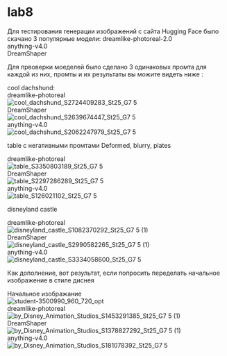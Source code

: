 # lab8
Для тестирования генерации изображений с сайта Hugging Face было скачано 3 популярные модели:
dreamlike-photoreal-2.0   
anything-v4.0    
DreamShaper    

Для првоверки моеделей было сделано 3 одинаковых промта для каждой из них, промты и их результаты вы можите видеть ниже :

cool dachshund:  
dreamlike-photoreal   
![cool_dachshund_S2724409283_St25_G7 5](https://github.com/HubStudents/lab8/assets/118428632/299924da-82ca-4b42-b0e0-23b3a213f601)     
DreamShaper    
![cool_dachshund_S2639674447_St25_G7 5](https://github.com/HubStudents/lab8/assets/118428632/daf35bad-11a6-4141-897a-4bf5445b54b6)   
anything-v4.0   
![cool_dachshund_S2062247979_St25_G7 5](https://github.com/HubStudents/lab8/assets/118428632/85ff853a-80db-4555-b565-6bed04d1bf63)   

table с негативными промтами Deformed, blurry, plates   

dreamlike-photoreal   
![table_S3350803189_St25_G7 5](https://github.com/HubStudents/lab8/assets/118428632/5a72a1ec-00be-4915-a0e1-1db85b6cea71)   
DreamShaper   
![table_S2297286289_St25_G7 5](https://github.com/HubStudents/lab8/assets/118428632/8b13693c-5216-4de5-af44-10187ec9b775)   
anything-v4.0     
![table_S126021102_St25_G7 5](https://github.com/HubStudents/lab8/assets/118428632/b22429c0-7791-4a06-8bc0-1c3304c6092e)   


disneyland castle   

dreamlike-photoreal     
![disneyland_castle_S1082370292_St25_G7 5 (1)](https://github.com/HubStudents/lab8/assets/118428632/2a71c776-f40c-4e3a-9735-433a4f414d72)      
DreamShaper      
![disneyland_castle_S2990582265_St25_G7 5 (1)](https://github.com/HubStudents/lab8/assets/118428632/9909a2be-c1ae-46b7-b84c-173f6e179719)       
anything-v4.0    
![disneyland_castle_S3334058600_St25_G7 5](https://github.com/HubStudents/lab8/assets/118428632/2039671d-1516-416e-8e58-9a41a634bfaa)      


Как дополнение, вот результат, если попросить переделать начальное изображение в стиле диснея

Начальное изображание    
![student-3500990_960_720_opt](https://github.com/HubStudents/lab8/assets/118428632/21f2ad5c-707e-4abb-ac8d-245655294cc5)      
dreamlike-photoreal    
![by_Disney_Animation_Studios_S1453291385_St25_G7 5 (1)](https://github.com/HubStudents/lab8/assets/118428632/ee7b2353-ff56-4345-9e90-29149fb98b3e)      
DreamShaper    
![by_Disney_Animation_Studios_S1378827292_St25_G7 5 (1)](https://github.com/HubStudents/lab8/assets/118428632/dd658fef-e9dd-47b0-af07-5bb8d6e532d1)      
anything-v4.0  
![by_Disney_Animation_Studios_S181078392_St25_G7 5](https://github.com/HubStudents/lab8/assets/118428632/2acc0038-deb8-445a-b060-d44b0468fc24)    
